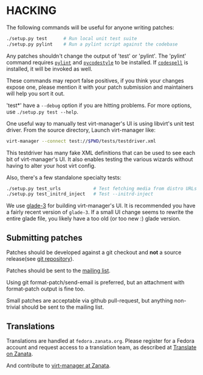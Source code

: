 # HACKING

The following commands will be useful for anyone writing patches:
```sh
./setup.py test      # Run local unit test suite
./setup.py pylint    # Run a pylint script against the codebase
```

Any patches shouldn't change the output of 'test' or 'pylint'. The
'pylint' command requires [`pylint`](https://github.com/PyCQA/pylint) and
[`pycodestyle`](https://github.com/pycqa/pycodestyle) to be installed. If
[`codespell`](https://github.com/codespell-project/codespell) is installed,
it will be invoked as well.

These commands may report false positives, if you think your changes expose
one, please mention it with your patch submission and maintainers will
help you sort it out.

'test*' have a `--debug` option if you are hitting problems.
For more options, use `./setup.py test --help`.

One useful way to manually test virt-manager's UI is using libvirt's
unit test driver. From the source directory, Launch virt-manager like:
```sh
virt-manager --connect test://$PWD/tests/testdriver.xml
```

This testdriver has many fake XML definitions that can be used to see each bit
of virt-manager's UI. It also enables testing the various wizards without
having to alter your host virt config.

Also, there's a few standalone specialty tests:
```sh
./setup.py test_urls            # Test fetching media from distro URLs
./setup.py test_initrd_inject   # Test --initrd-inject
```

We use [glade-3](https://glade.gnome.org/) for building virt-manager's UI.
It is recommended you have a fairly recent version of `glade-3`. If a small UI
change seems to rewrite the entire glade file, you likely have a too old
(or too new :) glade version.

## Submitting patches

Patches should be developed against a git checkout and **not** a source
release(see [git repository](https://github.com/virt-manager/virt-manager)).

Patches should be sent to the
[mailing list](https://www.redhat.com/mailman/listinfo/virt-tools-list).

Using git format-patch/send-email is preferred, but an attachment with
format-patch output is fine too.

Small patches are acceptable via github pull-request, but anything
non-trivial should be sent to the mailing list.

## Translations

Translations are handled at `fedora.zanata.org`. Please register for a Fedora
account and request access to a translation team, as described at
[Translate on Zanata](https://fedoraproject.org/wiki/L10N/Translate_on_Zanata).

And contribute to
[virt-manager at Zanata](https://fedora.zanata.org/project/view/virt-manager/).
